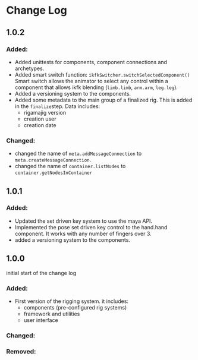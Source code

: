 # Change Log 


## 1.0.2


### Added: 
* Added unittests for components, component connections and archetypes. 
* Added smart switch function: `ikfkSwitcher.switchSelectedComponent()`
Smart switch allows the animator to select any control within a component
that allows ikfk blending (`limb.limb`, `arm.arm`, `leg.leg`).
* Added a versioning system to the components. 
* Added some metadata to the main group of a finalized rig. This is added in the `finalize`step.
Data includes: 
  * rigamajig version
  * creation user 
  * creation date
### Changed: 
* changed the name of `meta.addMessageConnection` to `meta.createMessageConnection`. 
* changed the name of `container.listNodes` to `container.getNodesInContainer`
## 1.0.1

### Added: 
* Updated the  set driven key system to use the maya API. 
* Implemented the pose set driven key control to the hand.hand component. 
It works with any number of fingers over 3. 
* added a versioning system to the components. 
    

## 1.0.0

initial start of the change log

### Added: 
* First version of the rigging system. it includes: 
    - components (pre-configured rig systems)
    - framework and utilities 
    - user interface 
    
 
### Changed: 

### Removed: 
 